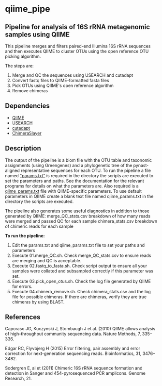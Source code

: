 # qiime_pipe
## Pipeline for analysis of 16S rRNA metagenomic samples using QIIME

This pipeline merges and filters paired-end Illumina 16S rRNA sequences and then executes QIIME to cluster OTUs using the open reference OTU picking algorithm.  

The steps are:

1. Merge and QC the sequences using USEARCH and cutadapt
2. Convert fastq files to QIIME-formatted fasta files 
3. Pick OTUs using QIIME's open reference algorithm
4. Remove chimeras

## Dependencies
- [QIIME](http://qiime.org/)
- [USEARCH](http://www.drive5.com/usearch/)
- [cutadapt](http://cutadapt.readthedocs.io/en/stable/guide.html)
- [ChimeraSlayer](http://microbiomeutil.sourceforge.net/)

## Description
The output of the pipeline is a biom file with the OTU table and taxonomic assignments (using Greengenes) and a phylogenetic tree of the pynast-aligned representative sequences for each OTU. To run the pipeline a file named ["params.txt"](https://github.com/chadsmith123/qiime_pipe/blob/master/params.txt) is required in the directory the scripts are executed to set the parameters and paths. See the documentation for the relevant programs for details on what the parameters are. Also required is a [qiime_params.txt](https://github.com/chadsmith123/qiime_pipe/blob/master/qiime_params.txt) file with QIIME-specific parameters. To use default parameters in QIIME create a blank text file named qiime_params.txt in the directory the scripts are executed.

The pipeline also generates some useful diagnostics in addition to those generated by QIIME:
merge_QC_stats.csv		breakdown of how many reads were merged and passed QC for each sample
chimera_stats.csv		breakdown of chimeric reads for each sample

**To run the pipeline:**
1. Edit the params.txt and qiime_params.txt file to set your paths and parameters
2. Execute 01.merge_QC.sh. Check merge_QC_stats.csv to ensure reads are merging and QC is acceptable.
4. Execute 02.fastq_to_fasta.sh. Check script output to ensure all your samples were collated and subsampled correctly if this parameter was set.
5. Execute 03.pick_open_otus.sh. Check the log file generated by QIIME for errors.
6. Execute 04.chimera_remove.sh. Check chimera_stats.csv and the log file for possible chimeras. If there are chimeras, verify they are true chimeras by using BLAST.

## References
Caporaso JG, Kuczynski J, Stombaugh J et al. (2010) QIIME allows analysis of high-throughput community sequencing data. Nature Methods, 7, 335–336.

Edgar RC, Flyvbjerg H (2015) Error filtering, pair assembly and error correction for next-generation sequencing reads. Bioinformatics, 31, 3476–3482.

Sodergren E, al  et (2011) Chimeric 16S rRNA sequence formation and detection in Sanger and 454-pyrosequenced PCR amplicons. Genome Research, 21.
